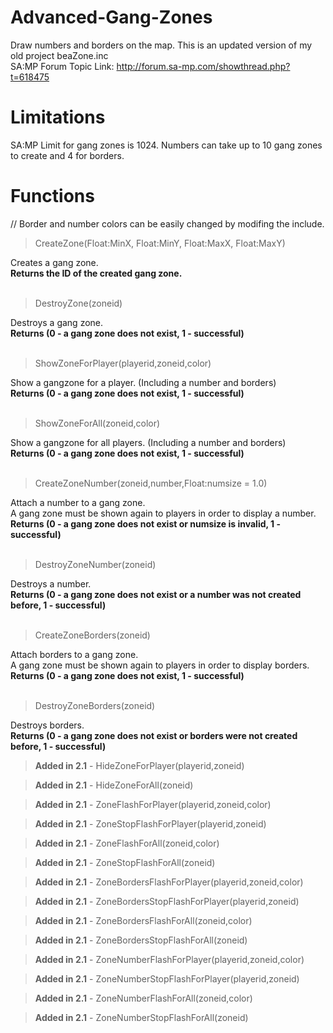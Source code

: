 # Advanced-Gang-Zones
Draw numbers and borders on the map. This is an updated version of my old project beaZone.inc<br>
SA:MP Forum Topic Link: http://forum.sa-mp.com/showthread.php?t=618475

# Limitations
SA:MP Limit for gang zones is 1024. Numbers can take up to 10 gang zones to create and 4 for borders.<br>

# Functions

// Border and number colors can be easily changed by modifing the include.

> CreateZone(Float:MinX, Float:MinY, Float:MaxX, Float:MaxY)

Creates a gang zone.<br>
**Returns the ID of the created gang zone.**
<br><br>
> DestroyZone(zoneid)

Destroys a gang zone.<br>
**Returns (0 - a gang zone does not exist, 1 - successful)**
<br><br>
> ShowZoneForPlayer(playerid,zoneid,color)

Show a gangzone for a player. (Including a number and borders)<br>
**Returns (0 - a gang zone does not exist, 1 - successful)**
<br><br>
> ShowZoneForAll(zoneid,color)

Show a gangzone for all players. (Including a number and borders)<br>
**Returns (0 - a gang zone does not exist, 1 - successful)**
<br><br>
> CreateZoneNumber(zoneid,number,Float:numsize = 1.0)

Attach a number to a gang zone.<br>
A gang zone must be shown again to players in order to display a number.<br>
**Returns (0 - a gang zone does not exist or numsize is invalid, 1 - successful)**
<br><br>
> DestroyZoneNumber(zoneid)

Destroys a number.<br>
**Returns (0 - a gang zone does not exist or a number was not created before, 1 - successful)**
<br><br>
> CreateZoneBorders(zoneid)

Attach borders to a gang zone.<br>
A gang zone must be shown again to players in order to display borders.<br>
**Returns (0 - a gang zone does not exist, 1 - successful)**
<br><br>
> DestroyZoneBorders(zoneid)

Destroys borders.<br>
**Returns (0 - a gang zone does not exist or borders were not created before, 1 - successful)**


> **Added in 2.1** - HideZoneForPlayer(playerid,zoneid)

> **Added in 2.1** - HideZoneForAll(zoneid)

> **Added in 2.1** - ZoneFlashForPlayer(playerid,zoneid,color)

> **Added in 2.1** - ZoneStopFlashForPlayer(playerid,zoneid)

> **Added in 2.1** - ZoneFlashForAll(zoneid,color)

> **Added in 2.1** - ZoneStopFlashForAll(zoneid)

> **Added in 2.1** - ZoneBordersFlashForPlayer(playerid,zoneid,color)

> **Added in 2.1** - ZoneBordersStopFlashForPlayer(playerid,zoneid)

> **Added in 2.1** - ZoneBordersFlashForAll(zoneid,color)

> **Added in 2.1** - ZoneBordersStopFlashForAll(zoneid)

> **Added in 2.1** - ZoneNumberFlashForPlayer(playerid,zoneid,color)

> **Added in 2.1** - ZoneNumberStopFlashForPlayer(playerid,zoneid)

> **Added in 2.1** - ZoneNumberFlashForAll(zoneid,color)

> **Added in 2.1** - ZoneNumberStopFlashForAll(zoneid)





